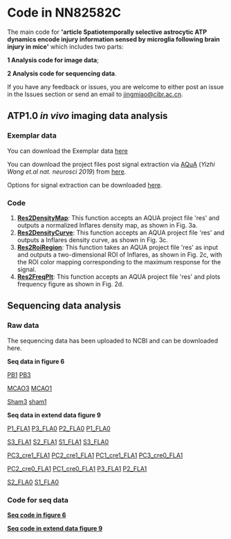# Code in NN82582C 
The main code for **'article Spatiotemporally selective astrocytic ATP dynamics encode injury information sensed by microglia following brain injury in mice'**
which includes two parts: 

**1 Analysis code for image data**; 

**2 Analysis code for sequencing data**.

If you have any feedback or issues, you are welcome to either post an issue in the Issues section or send an email to jingmiao@cibr.ac.cn.

## ATP1.0 *in vivo* imaging data analysis

### Exemplar data

You can download the Exemplar data [here](https://www.dropbox.com/scl/fi/xkwx2v67kkw809dwqkfqs/ExampleData.tif?rlkey=enpvuiic0je6a5kd24l8pg0ri&st=rl3vuxql&dl=0) 

You can download the project files post signal extraction via [AQuA](https://github.com/yu-lab-vt/AQuA) (*Yizhi Wang et.al nat. neurosci 2019*)  from [here](https://www.dropbox.com/scl/fi/0cm8lg0rokjd7xk63m5kg/ExampleData_AQuA.mat?rlkey=t6c5v52zg4y7dorj7p85yxwfi&st=jm7t0ygl&dl=0).

Options for signal extraction can be downloaded [here](/OptsOfAqua.csv).

### Code 

1. [**Res2DensityMap**](/Res2DensityMap.m): This function accepts an AQUA project file 'res' and outputs a normalized Inflares density map, as shown in Fig. 3a.
2. [**Res2DensityCurve**](/Res2DensityCurve.m): This function accepts an AQUA project file 'res' and outputs a Inflares density curve, as shown in Fig. 3c.
3. [**Res2RoiRegion**](/Res2RoiRegion.m): This function takes an AQUA project file 'res' as input and outputs a two-dimensional ROI of Inflares, as shown in Fig. 2c, with the ROI color mapping corresponding to the maximum response for the signal.
4. [**Res2FreqPlt**](/Res2FreqPlt.m): This function accepts an AQUA project file 'res' and plots frequency figure as shown in Fig. 2d.

## Sequencing data analysis
### Raw data
The sequencing data has been uploaded to NCBI and can be downloaded here. 

**Seq data in figure 6**

[PB1](https://www.ncbi.nlm.nih.gov/sra/SRR28644877)  [PB3](https://www.ncbi.nlm.nih.gov/sra/SRR28644876)

[MCAO3](https://www.ncbi.nlm.nih.gov/sra/SRR28644878) [MCAO1](https://www.ncbi.nlm.nih.gov/sra/SRR28644879)

[Sham3](https://www.ncbi.nlm.nih.gov/sra/SRR28644880) [sham1](https://www.ncbi.nlm.nih.gov/sra/SRR28644881)

**Seq data in extend data figure 9**

[P1_FLA1](https://www.ncbi.nlm.nih.gov/sra/SRR28644882) [P3_FLA0](https://www.ncbi.nlm.nih.gov/sra/SRR28644883) [P2_FLA0](https://www.ncbi.nlm.nih.gov/sra/SRR28644884) [P1_FLA0](https://www.ncbi.nlm.nih.gov/sra/SRR28644885)

[S3_FLA1](https://www.ncbi.nlm.nih.gov/sra/SRR28644886) [S2_FLA1](https://www.ncbi.nlm.nih.gov/sra/SRR28644887) [S1_FLA1](https://www.ncbi.nlm.nih.gov/sra/SRR28644888) [S3_FLA0](https://www.ncbi.nlm.nih.gov/sra/SRR28644889)

[PC3_cre1_FLA1](https://www.ncbi.nlm.nih.gov/sra/SRR28644890) [PC2_cre1_FLA1](https://www.ncbi.nlm.nih.gov/sra/SRR28644891) [PC1_cre1_FLA1](https://www.ncbi.nlm.nih.gov/sra/SRR28644892) [PC3_cre0_FLA1](https://www.ncbi.nlm.nih.gov/sra/SRR28644893)

[PC2_cre0_FLA1](https://www.ncbi.nlm.nih.gov/sra/SRR28644894) [PC1_cre0_FLA1](https://www.ncbi.nlm.nih.gov/sra/SRR28644895) [P3_FLA1](https://www.ncbi.nlm.nih.gov/sra/SRR28644896) [P2_FLA1](https://www.ncbi.nlm.nih.gov/sra/SRR28644897)

[S2_FLA0](https://www.ncbi.nlm.nih.gov/sra/SRR28644898) [S1_FLA0](https://www.ncbi.nlm.nih.gov/sra/SRR28644899)

### Code for seq data

[**Seq code in figure 6**](/Code_Figure_6.md)

[**Seq code in extend data figure 9**](/Code_Extend_data_Fig_9.md)








